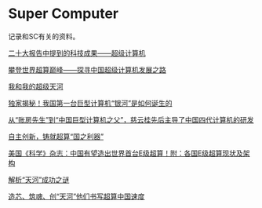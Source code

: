 # Super Computer

记录和SC有关的资料。

[二十大报告中提到的科技成果——超级计算机](https://mp.weixin.qq.com/s?__biz=MzAxNjYzNjkyNw==&mid=2653832896&idx=1&sn=643fb7f0d531b4519dfc0966250dd25d&chksm=802b2850b75ca1469a82dac6dd67ea9e8d8bdbfe0d129b3c6f20d89e2fef79efdb4e3d2ce972&mpshare=1&scene=1&srcid=1103wQjohiQndkhDF1OwGlPI&sharer_sharetime=1667482887451&sharer_shareid=3dfab670a7d12520d0e7f7136ac431bf&exportkey=n_ChQIAhIQwPf5bzpkq7wdtC%2BcsBzg7BLvAQIE97dBBAEAAAAAAJSVK287J%2F8AAAAOpnltbLcz9gKNyK89dVj0LFstklJr%2BRKMFnKnLVxbK07loaDRBDEO%2Bn6LCrdw2FefS43Hf8GuOguEwa096dmS5kOfHSZ69YaJqYemrprEK%2FwGPKhoN5W4MgyaNxn15IHWBlfGui4MzmgeXGsxNcKLAikAmJ3HMu2s8emBn7DN%2FpmM5UoS5sb%2BPne%2B76kUuNFJW%2FASV1qDNer60gYV6Albg1dB4K9VoMeWnvspLp2d7HAls5KIyJO%2ByW%2BjGAzJaRVKg8eqmki1aBuhzwf58NmoaR4j2MnYFUji&acctmode=0&pass_ticket=Ky1FZL52Z8Uf0C8GfHiCqE0cduyANi%2FZ96XKbFVgrKg4R9KjKGkYWdptBz8w%2BL%2B4&wx_header=0#rd)

[攀登世界超算巅峰——探寻中国超级计算机发展之路](https://mp.weixin.qq.com/s?__biz=MzU4MjY2OTY2NQ==&mid=2247489647&idx=1&sn=680baff63fe66655930cef321d7a4f7a&chksm=fdb59c61cac215776990eff42dec81b251eeacc8d61edc16e85e1cbc9298099c2710f2ec5cca&mpshare=1&scene=1&srcid=1108Yo3rvlbimxvrQXXBuP72&sharer_sharetime=1667915904617&sharer_shareid=3dfab670a7d12520d0e7f7136ac431bf&exportkey=n_ChQIAhIQ86bNbCyUUmT6ElyPoqUGiBL0AQIE97dBBAEAAAAAALYzBBh4vbIAAAAOpnltbLcz9gKNyK89dVj0%2BYKeoyrUsgSLTPQzFx3JotqTz0MeGQQUoTTiO3iSCFmKtexHYrZelkAiBa8NtGpHbsH0oHM20ARgxtjvrZaCh8p4JC7AOs3JvqYjWdEqCnheldb1DSl7K2kXKHs2%2FurbhNR5RknqhFDGX5JGUk9PN4VDr4zZN84n8cOE8JFsmPiYbzmMla5BigIzcsgF5MHOC8WtVFbiHom2NNgtZ9yLClMCoBcOmtGTEAtR4Uo7FwZfKr7YXASqMhY7I4uTcgJxJxmKUqwx%2BRl7EHEE6k0%3D&acctmode=0&pass_ticket=Ky1FZL52Z8Uf0C8GfHiCqE0cduyANi%2FZ96XKbFVgrKjkxRt1JANvTL9mnB3wl5uC&wx_header=0#rd)

[我和我的超级天河](https://mp.weixin.qq.com/s?__biz=MzAxNjYzNjkyNw==&mid=2653797369&idx=1&sn=331d7e26584961d6ff6c5b5d77f660ae&chksm=8028d569b75f5c7ff7aa2d6381d895679277e888afd2c62a2c36e150557bc2dc0a23d76f678e&mpshare=1&scene=1&srcid=0612Ol8wl5uoIaxhJvTeiMi2&sharer_sharetime=1655044584073&sharer_shareid=3dfab670a7d12520d0e7f7136ac431bf&exportkey=n_ChQIAhIQFNa39KCJC51G9IshDAdHzRL0AQIE97dBBAEAAAAAAA4EC%2F5xKHIAAAAOpnltbLcz9gKNyK89dVj0%2F7IsuaoWc05Gz5O%2BbzA4uMzXnnggFi2736yq1IMOpRLoxqvm82duUKIMPUa2I0xS1RkjYzcPkoR6xM2tI1MVjmxi1Ls6B8ew3%2BW5P0H1VaXEUtbcYdkJ6Pj%2BSVnZwGia5eCoqV%2BqjRpNwBLPYmb6CZUDvA%2F2UIlHexjIzYsa3jej62ktf9o%2Bi0A7GDbvjAGG%2FZ%2FyNWqdhUBmV3aXAcG0Tqmbv%2BRWz9ushP32uRv1%2BB6fl2dvdRAdquklSZ%2BHTfrDmi7B2xIXuT8w%2FfeeobA%3D&acctmode=0&pass_ticket=Ky1FZL52Z8Uf0C8GfHiCqE0cduyANi%2FZ96XKbFVgrKhYgc%2FdnM%2FyaywD89G4Vfr%2B&wx_header=0#rd)

[独家揭秘！我国第一台巨型计算机“银河”是如何诞生的](https://mp.weixin.qq.com/s?__biz=MzA3MzI0OTE4OA==&mid=2652932789&idx=2&sn=137ee6165513a7bb7f56e700e6d29afa&chksm=84c5d27eb3b25b6873e12ff0f4a3c3f8bea73277e08703f5b6d4429db564386d368db1479d2e&mpshare=1&scene=1&srcid=0612p3rePc2akAaMm0eX9OwX&sharer_sharetime=1655112019465&sharer_shareid=3dfab670a7d12520d0e7f7136ac431bf&exportkey=n_ChQIAhIQqDohbr1vzjxliSfHcYVHERL0AQIE97dBBAEAAAAAAJRbGSGvDaoAAAAOpnltbLcz9gKNyK89dVj0yiWm40KIsebfv2QqVRp3tv6TMqa4Y%2F1OYbHsNYiXHeDplKKJKXEthunW%2FcaofzBIeV5r9acs05HBPm9sIEtJe7AAGGZqpsuS1gmsXfXZDK8xIzb7Gb3VUTTOR120CwDBY8HII91B3em3N8AvmsTAiygbpq93Bl3YZTlH54gD8Izol5nh3dijvPVRcKzEgx2BRXFpPLG5Q9cJraEuG2cdigF9KGuyxOyCX5WmQ2%2Fjbvg9Svy%2FfFy%2BxJuFB8r0fJzbRtRHTDhiph%2FJcN5GSdQ%3D&acctmode=0&pass_ticket=Ky1FZL52Z8Uf0C8GfHiCqE0cduyANi%2FZ96XKbFVgrKhP7PWvhhGSAzukRMxK098N&wx_header=0#rd)

[从“账房先生”到“中国巨型计算机之父”，慈云桂先后主导了中国四代计算机的研发](https://mp.weixin.qq.com/s?__biz=MjM5MjAwODM4MA==&mid=2650771600&idx=1&sn=aefdd79121131adbb61c644c37220731&chksm=bea7e14389d06855998178dd3b886b39acc4c90e6adfdef73f9f0fa7c6ae49824943f09836c0&mpshare=1&scene=1&srcid=0813I93eeboMJmRZH22hQtlw&sharer_sharetime=1604493328815&sharer_shareid=8e2688cb618b4eba8dfafcaf88e47eec&exportkey=n_ChQIAhIQs6grjMmFfCGfmgfLYRcAeBL0AQIE97dBBAEAAAAAAOGLA6One4AAAAAOpnltbLcz9gKNyK89dVj0yiwBd8CiYChdBrMBqSe2F9Al0piX0ytbTyVR9pv5H6rt3m3auJ%2BM43tc9yKCUr0aA76M%2Fx%2BCnPaUcc%2Fq9lonFDMtmKNeUio3JV9Ir%2FUo4BFWN0O9zkqc9kZtzybB356%2BRvjXajDrqqGcW2Jtj9q5Zs1kzoOJX4emeGJ3Yw3tHTmQVOmudlh9Sr0AT2MSgECEtOQhYj4KC6pQy2PmZUcua%2FLXiWYr9JXWhwMV76iyREJzfbLgetpiob2GmviWeKeeFmtxIUy6Oc4Ad6naMao%3D&acctmode=0&pass_ticket=Ky1FZL52Z8Uf0C8GfHiCqE0cduyANi%2FZ96XKbFVgrKhx7X9fosL6n9wO8zKQC1ci&wx_header=0#rd)

[自主创新，铸就超算“国之利器”](https://mp.weixin.qq.com/s?__biz=MzI3NDI5MjI4OQ==&mid=2247527816&idx=2&sn=e33e80f0e22bfcc5a64105998e1a3023&chksm=eb1466a6dc63efb02d90861c6b09d5a87a8c80ec63921ea1a97e3c7ccc60f5e8fcaffa660b47&mpshare=1&scene=1&srcid=&sharer_sharetime=1569542089670&sharer_shareid=8e2688cb618b4eba8dfafcaf88e47eec&exportkey=n_ChQIAhIQGUerGyANOkDHZSqDXVWgjxLoAQIE97dBBAEAAAAAAN3kDoN52FcAAAAOpnltbLcz9gKNyK89dVj0eG5PzI72%2FI7CR%2FlBGE46c696SB7tGL7PFOZJpxBKt7T%2FMALFao9h%2FmteAAgeU9iMENBrE%2BMdqAISJr%2BWYtl0KOsT6OLey9RC%2BHHwXNapUu1Z4UrGO8N%2BJs5zuGg7JkXKAndT5hBq8pW41neaO%2BMmLquPLL7HBsZYqZeIWuAfkWf4ymzksbFe7Yso6ZI32oR2alWIOeAjcm%2Bz8jmFiEUsHUwTK11CgC0zCQks6dY0stm1q0aBhHeYMSVWFfs7fFlSEK8%3D&acctmode=0&pass_ticket=Ky1FZL52Z8Uf0C8GfHiCqE0cduyANi%2FZ96XKbFVgrKhkKplTnTJzkxaa6O%2F8xpjs&wx_header=0#rd)

[美国《科学》杂志：中国有望造出世界首台E级超算！附：各国E级超算现状及架构](https://mp.weixin.qq.com/s?__biz=MzAxOTIxNTg0Mg==&mid=2651003650&idx=1&sn=da89643783d9cb23a6bff2a724350cfb&chksm=803ddf8fb74a569965787b6086a1c7030460b84cfee57a0b393393de31314ee8e28a9ef6538c&mpshare=1&scene=1&srcid=&sharer_sharetime=1578371079138&sharer_shareid=8e2688cb618b4eba8dfafcaf88e47eec&exportkey=n_ChQIAhIQ4yu%2B8%2FAeqnYhiADOzT2XGRL0AQIE97dBBAEAAAAAAHTcOt%2BpIskAAAAOpnltbLcz9gKNyK89dVj0ATMZRD1C1fsezx3NrP8Ak0NfWfckXnyq7IXOURa5Uk6WxxzyMIrH9hX7rebJV0xn%2BMkMcn2vsyhnwkVwP9LZ83lsrkiSSLbqVrFy4LRIioEtubSVv1zPizgHdlSxyO3mvZ354kUZZMqKQw14a9LwnifbQrJDlz2VIuY%2BuzaXbr79kBbX0u%2BA6dIGfkzCSRnoKac7U5cm2RR4eAx2bw%2BYywpkwLjsDNuaraVugjWPhO%2B9B2Ho4RMo2kfJfub%2F%2BkiVuR5rVKX5INklIf9fOYU%3D&acctmode=0&pass_ticket=Ky1FZL52Z8Uf0C8GfHiCqE0cduyANi%2FZ96XKbFVgrKiGfqwGzuYRlH2xIah4QBXK&wx_header=0#rd)

[解析“天河”成功之谜](http://mil.news.sina.com.cn/2013-08-30/0600737983.html?domain=mil.news.sina.com.cn&from=wap)

[造芯、筑魂、创“天河”他们书写超算中国速度](https://www.toutiao.com/article/6939648273623974414/?app=news_article&timestamp=1615776271&use_new_style=1&req_id=20210315104430010151078158141F6654&group_id=6939648273623974414&share_token=20E10FCB-D6C6-4322-BE81-680D9A38FE9A&tt_from=weixin_moments&utm_source=weixin_moments&utm_medium=toutiao_ios&utm_campaign=client_share&wxshare_count=7&from=timeline&source=m_redirect&wid=1667916542632)
